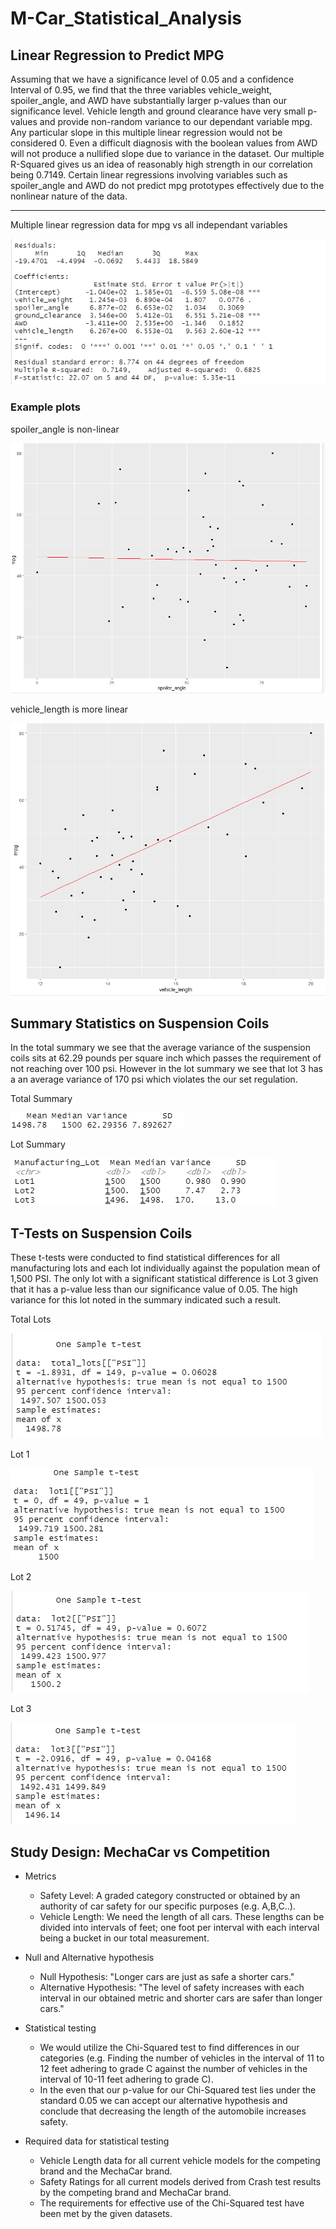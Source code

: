 # M-Car_Statistical_Analysis


## Linear Regression to Predict MPG

Assuming that we have a significance level of 0.05 and a confidence Interval of 0.95, we find that the three variables vehicle_weight, spoiler_angle, and AWD have substantially larger p-values than our significance level. Vehicle length and ground clearance have very small p-values and provide non-random variance to our dependant variable mpg. Any particular slope in this multiple linear regression would not be considered 0. Even a difficult diagnosis with the boolean values from AWD will not produce a nullified slope due to variance in the dataset. Our multiple R-Squared gives us an idea of reasonably high strength in our correlation being 0.7149. Certain linear regressions involving variables such as spoiler_angle and AWD do not predict mpg prototypes effectively due to the nonlinear nature of the data.

___

Multiple linear regression data for mpg vs all independant variables 

![alt text](resources/multi_linear_regression.PNG)

### Example plots

spoiler_angle is non-linear

![alt text](resources/mpg-spoiler_angle.PNG)

vehicle_length is more linear

![alt text](resources/mpg-vehicle_length.PNG)


## Summary Statistics on Suspension Coils

In the total summary we see that the average variance of the suspension coils sits at 62.29 pounds per square inch which passes the requirement of not reaching over 100 psi. However in the lot summary we see that lot 3 has a an average variance of 170 psi which violates the our set regulation.

Total Summary

![alt text](resources/total_summary.PNG)

Lot Summary

![alt text](resources/lot_summary.PNG)


## T-Tests on Suspension Coils

These t-tests were conducted to find statistical differences for all manufacturing lots and each lot individually against the population mean of 1,500 PSI. The only lot with a significant statistical difference is Lot 3 given that it has a p-value less than our significance value of 0.05. The high variance for this lot noted in the summary indicated such a result.

Total Lots

![alt text](resources/total_lots.PNG)

Lot 1

![alt text](resources/lot1.PNG)

Lot 2 

![alt text](resources/lot2.PNG)

Lot 3

![alt text](resources/lot3.PNG)


## Study Design: MechaCar vs Competition

* Metrics
  * Safety Level: A graded category constructed or obtained by an authority of car safety for our specific purposes (e.g. A,B,C..).
  * Vehicle Length: We need the length of all cars. These lengths can be divided into intervals of feet; one foot per interval with each interval being a bucket in our total measurement.
  
* Null and Alternative hypothesis
  * Null Hypothesis: "Longer cars are just as safe a shorter cars."
  * Alternative Hypothesis: "The level of safety increases with each interval in our obtained metric and shorter cars are safer than longer cars."

* Statistical testing
  * We would utilize the Chi-Squared test to find differences in our categories (e.g. Finding the number of vehicles in the interval of 11 to 12 feet adhering to grade C against the number of vehicles in the interval of 10-11 feet adhering to grade C). 
  * In the even that our p-value for our Chi-Squared test lies under the standard 0.05 we can accept our alternative hypothesis and conclude that decreasing the length of the automobile increases safety.
  
* Required data for statistical testing
  * Vehicle Length data for all current vehicle models for the competing brand and the MechaCar brand.
  * Safety Ratings for all current models derived from Crash test results by the competing brand and MechaCar brand.
  * The requirements for effective use of the Chi-Squared test have been met by the given datasets.

